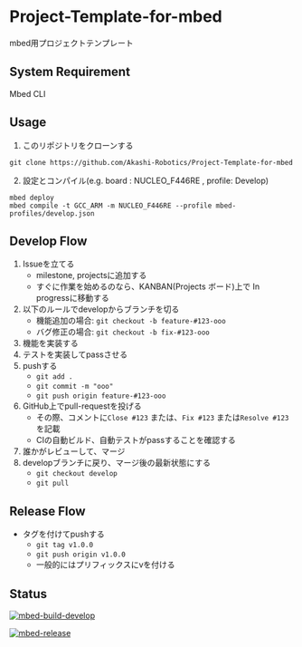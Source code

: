 # Project-Template-for-mbed

mbed用プロジェクトテンプレート

## System Requirement

Mbed CLI

## Usage

1. このリポジトリをクローンする

  ```terminal
  git clone https://github.com/Akashi-Robotics/Project-Template-for-mbed
  ```

2. 設定とコンパイル(e.g. board : NUCLEO_F446RE , profile: Develop)

  ```terminal
  mbed deploy
  mbed compile -t GCC_ARM -m NUCLEO_F446RE --profile mbed-profiles/develop.json
  ```

## Develop Flow 

1. Issueを立てる
    - milestone, projectsに追加する
    - すぐに作業を始めるのなら、KANBAN(Projects ボード)上で In progressに移動する
2. 以下のルールでdevelopからブランチを切る
    - 機能追加の場合: `git checkout -b feature-#123-ooo`
    - バグ修正の場合: `git checkout -b fix-#123-ooo`
3. 機能を実装する
4. テストを実装してpassさせる
5. pushする
    - `git add .`
    - `git commit -m "ooo"`
    - `git push origin feature-#123-ooo`
6. GitHub上でpull-requestを投げる
    - その際、コメントに`Close #123` または、`Fix #123` または`Resolve #123` を記載
    - CIの自動ビルド、自動テストがpassすることを確認する
7. 誰かがレビューして、マージ
8. developブランチに戻り、マージ後の最新状態にする
    - `git checkout develop`
    - `git pull`

## Release Flow

- タグを付けてpushする
  - `git tag v1.0.0`
  - `git push origin v1.0.0`
  - 一般的にはプリフィックスにvを付ける

## Status


[![mbed-build-develop](https://github.com/Akashi-Robotics/Project-Template-for-mbed/actions/workflows/mbed-build-develop.yml/badge.svg?branch=develop)](https://github.com/Akashi-Robotics/Project-Template-for-mbed/actions/workflows/mbed-build-develop.yml)

[![mbed-release](https://github.com/Akashi-Robotics/Project-Template-for-mbed/actions/workflows/mbed-release.yml/badge.svg)](https://github.com/Akashi-Robotics/Project-Template-for-mbed/actions/workflows/mbed-release.yml)
